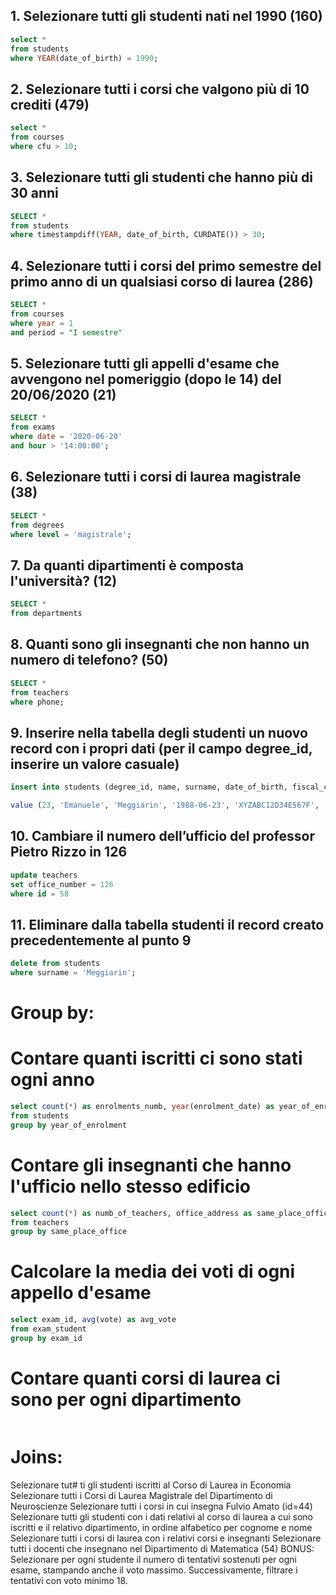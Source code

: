 ## 1. Selezionare tutti gli studenti nati nel 1990 (160)

```sql
select *
from students
where YEAR(date_of_birth) = 1990;
```

## 2. Selezionare tutti i corsi che valgono più di 10 crediti (479)

```sql
select *
from courses
where cfu > 10;
```

## 3. Selezionare tutti gli studenti che hanno più di 30 anni

```sql
SELECT *
from students
where timestampdiff(YEAR, date_of_birth, CURDATE()) > 30;
```

## 4. Selezionare tutti i corsi del primo semestre del primo anno di un qualsiasi corso di laurea (286)

```sql
SELECT *
from courses
where year = 1
and period = "I semestre"
```

## 5. Selezionare tutti gli appelli d'esame che avvengono nel pomeriggio (dopo le 14) del 20/06/2020 (21)

```sql
SELECT *
from exams
where date = '2020-06-20'
and hour > '14:00:00';
```

## 6. Selezionare tutti i corsi di laurea magistrale (38)

```sql
SELECT *
from degrees
where level = 'magistrale';
```

## 7. Da quanti dipartimenti è composta l'università? (12)

```sql
SELECT *
from departments
```

## 8. Quanti sono gli insegnanti che non hanno un numero di telefono? (50)

```sql
SELECT *
from teachers
where phone;
```

## 9. Inserire nella tabella degli studenti un nuovo record con i propri dati (per il campo degree_id, inserire un valore casuale)

```sql
insert into students (degree_id, name, surname, date_of_birth, fiscal_code, enrolment_date, registration_number, email)

value (23, 'Emanuele', 'Meggiarin', '1988-06-23', 'XYZABC12D34E567F', '2021-09-01', '620037', 'emanuele@gmail.it')
```

<!-- Numero totale di record con 👇
SELECT COUNT(*) FROM students; -->

## 10. Cambiare il numero dell’ufficio del professor Pietro Rizzo in 126

```sql
update teachers
set office_number = 126
where id = 58
```

## 11. Eliminare dalla tabella studenti il record creato precedentemente al punto 9

<!-- disabilito temporaneamente la modalità di safe update con 👇
SET SQL_SAFE_UPDATES = 0; -->

```sql
delete from students
where surname = 'Meggiarin';
```

<!-- abilito nuovamente la modalità di safe update con 👇
SET SQL_SAFE_UPDATES = 1; -->

# Group by:

# Contare quanti iscritti ci sono stati ogni anno

```sql
select count(*) as enrolments_numb, year(enrolment_date) as year_of_enrolment
from students
group by year_of_enrolment
```

# Contare gli insegnanti che hanno l'ufficio nello stesso edificio

```sql
select count(*) as numb_of_teachers, office_address as same_place_office
from teachers
group by same_place_office
```

# Calcolare la media dei voti di ogni appello d'esame

```sql
select exam_id, avg(vote) as avg_vote
from exam_student
group by exam_id
```

# Contare quanti corsi di laurea ci sono per ogni dipartimento

```sql

```

# Joins:

Selezionare tut# ti gli studenti iscritti al Corso di Laurea in Economia
Selezionare tutti i Corsi di Laurea Magistrale del Dipartimento di Neuroscienze
Selezionare tutti i corsi in cui insegna Fulvio Amato (id=44)
Selezionare tutti gli studenti con i dati relativi al corso di laurea a cui sono iscritti e il relativo dipartimento, in ordine alfabetico per cognome e nome
Selezionare tutti i corsi di laurea con i relativi corsi e insegnanti
Selezionare tutti i docenti che insegnano nel Dipartimento di Matematica (54)
BONUS: Selezionare per ogni studente il numero di tentativi sostenuti per ogni esame, stampando anche il voto massimo. Successivamente, filtrare i tentativi con voto minimo 18.
